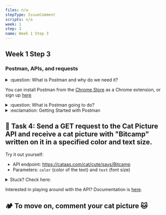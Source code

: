 ```yaml
---
files: n/a
stepType: IssueComment
scripts: n/a
week: 1
step: 3
name: Week 1 Step 3
---
```


## Week 1 Step 3

### Postman, APIs, and requests

<details>
<summary>:question: What is Postman and why do we need it?</summary>
  </br>

Later, when we begin to code our Azure Function, we are going to need to test it. 

**How?** Just like our final web app and the first function we will code, we'll be sending requests to the Function's endpoint.

  <br><br/>
</details>

You can install Postman from the [Chrome Store](https://chrome.google.com/webstore/detail/postman/fhbjgbiflinjbdggehcddcbncdddomop?hl=en) as a Chrome extension, or sign up [here](https://www.postman.com/)

<details>
<summary>:question: What is Postman going to do?</summary>
  </br>

1. After this step, we will code an Azure Function that needs testing.
2. We will also later use Postman to **send a POST request** to our Azure Function to test if it works, mimicking what our static website will do.

Our HTTP trigger Azure Functions will be an [API](https://www.youtube.com/watch?v=s7wmiS2mSXY) that receives requests and sends back information.

To introduce you to sending requests to an API and how Postman works, we'll be **sending a GET request to an API this time.**
  <br><br/>
</details>

<details>
<summary>:exclamation: Getting Started with Postman</summary>
  </br>

1. You can choose to sign up or skip and go directly to the app.

2. Close out all the tabs that pop up until you reach **this screen**
![image](https://user-images.githubusercontent.com/69332964/98034295-c46a9380-1de4-11eb-8f8d-ca508f4e04ef.png)
    <br><br/>
</details>

## **:pencil: Task 4: Send a GET request to the Cat Picture API and receive a cat picture with "Bitcamp" written on it in a specified color and text size.**

Try it out yourself:
* API endpoint: https://cataas.com/cat/cute/says/Bitcamp
* Parameters: `color` (color of the text) and `text` (font size)

<details>
<summary>Stuck? Check here:</summary>
<br>

1. **Specifying the API Endpoint:** Enter https://cataas.com/cat/cute/says/Bitcamp, which is the API endpoint, into the text box next to GET

![image](https://user-images.githubusercontent.com/69332964/98034882-ad787100-1de5-11eb-83fd-9cb73f78beae.png)

2. **Setting Parameters:** Click on "Params" and enter `color` into Key and the color you want (eg. blue) into Value. Enter `text` into the next Key row and a number (eg. 50) into Value.

3. **Click `Send` to get your cat picture**
    <br><br/>
</details>

Interested in playing around with the API? Documentation is [here](https://cataas.com/#/).

## **:camping: To move on, comment your cat picture 🐱**
